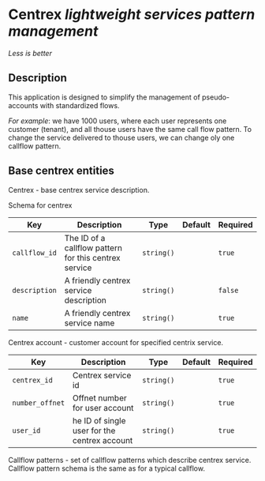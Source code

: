 
# Centrex *lightweight services pattern management*
*Less is better*

## Description

This application is designed to simplify the management of pseudo-accounts with standardized flows.

*For example*: we have 1000 users, where each user represents one customer (tenant), and all thouse users have the same call flow pattern. To change the service  delivered to thouse users, we can change oly one callflow pattern.

## Base centrex entities
Centrex - base centrex service description.

Schema for centrex

Key | Description | Type | Default | Required
--- | ----------- | ---- | ------- | --------
`callflow_id` | The ID of a callflow pattern for this centrex service | `string()` |   | `true`
`description` | A friendly centrex service description | `string()` |   | `false`
`name` | A friendly centrex service name | `string()` |  | `true`

Centrex account - customer account for specified centrix service.

Key | Description | Type | Default | Required
--- | ----------- | ---- | ------- | --------
`centrex_id` | Centrex service id | `string()` |   | `true`
`number_offnet` | Offnet number for user account | `string()` |   | `true`
`user_id` | he ID of single user for the centrex account | `string()` |  | `true`


Callflow patterns - set of callflow patterns which describe centrex service.
Callflow pattern schema is the same as for a typical callflow.


